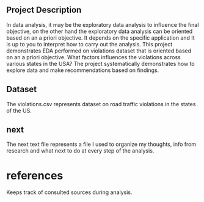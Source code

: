 ## Project Description
In data analysis, it may be the exploratory data analysis to influence the final objective, on the other hand the exploratory data analysis can be oriented based on an a priori objective. It depends on the specific application and It is up to you to interpret how to carry out the analysis. This project demonstrates EDA performed on violations dataset that is oriented based on an a priori objective. 
What factors influences the violations across various states in the USA? The project systematically demonstrates how to explore data and make recommendations based on findings. 


## Dataset
The violations.csv represents dataset on road traffic violations in the states of the US.

## next 
The next text file represents a file I used to organize my thoughts, info from research and what next to do at every step of the analysis. 

# references
Keeps track of consulted sources during analysis. 
